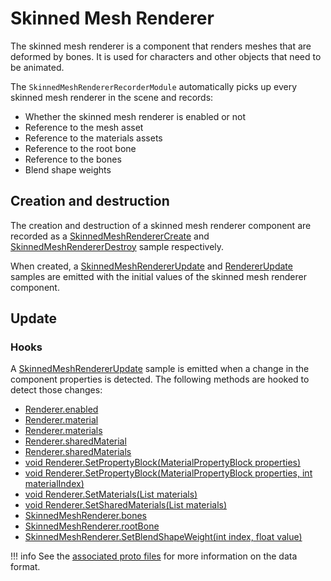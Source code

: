 # Skinned Mesh Renderer

The skinned mesh renderer is a component that renders meshes that are deformed by bones. It is used for characters and other objects that need to be animated.

The `SkinnedMeshRendererRecorderModule` automatically picks up every skinned mesh renderer in the scene and records:

- Whether the skinned mesh renderer is enabled or not
- Reference to the mesh asset
- Reference to the materials assets
- Reference to the root bone
- Reference to the bones
- Blend shape weights

## Creation and destruction

The creation and destruction of a skinned mesh renderer component are recorded as a [SkinnedMeshRendererCreate](../../advanced/format-specifications/unity/skinned_mesh_renderer.md#skinnedmeshrenderercreate) and [SkinnedMeshRendererDestroy](../../advanced/format-specifications/unity/skinned_mesh_renderer.md#skinnedmeshrendererdestroy) sample respectively.

When created, a [SkinnedMeshRendererUpdate](../../advanced/format-specifications/unity/skinned_mesh_renderer.md#skinnedmeshrendererupdate) and [RendererUpdate](../../advanced/format-specifications/unity/renderer.md#rendererupdate) samples are emitted with the initial values of the skinned mesh renderer component.

## Update

### Hooks

A [SkinnedMeshRendererUpdate](../../advanced/format-specifications/unity/skinned_mesh_renderer.md#skinnedmeshrendererupdate) sample is emitted when a change in the component properties is detected. The following methods are hooked to detect those changes:

- [Renderer.enabled](https://docs.unity3d.com/ScriptReference/Renderer-enabled.html)
- [Renderer.material](https://docs.unity3d.com/ScriptReference/Renderer-material.html)
- [Renderer.materials](https://docs.unity3d.com/ScriptReference/Renderer-materials.html)
- [Renderer.sharedMaterial](https://docs.unity3d.com/ScriptReference/Renderer-sharedMaterial.html)
- [Renderer.sharedMaterials](https://docs.unity3d.com/ScriptReference/Renderer-sharedMaterials.html)
- [void Renderer.SetPropertyBlock(MaterialPropertyBlock properties)](https://docs.unity3d.com/ScriptReference/Renderer.SetPropertyBlock.html)
- [void Renderer.SetPropertyBlock(MaterialPropertyBlock properties, int materialIndex)](https://docs.unity3d.com/ScriptReference/Renderer.SetPropertyBlock.html)
- [void Renderer.SetMaterials(List<Material> materials)](https://docs.unity3d.com/ScriptReference/Renderer.SetMaterials.html)
- [void Renderer.SetSharedMaterials(List<Material> materials)](https://docs.unity3d.com/ScriptReference/Renderer.SetSharedMaterials.html)
- [SkinnedMeshRenderer.bones](https://docs.unity3d.com/ScriptReference/SkinnedMeshRenderer-bones.html)
- [SkinnedMeshRenderer.rootBone](https://docs.unity3d.com/ScriptReference/SkinnedMeshRenderer-rootBone.html)
- [SkinnedMeshRenderer.SetBlendShapeWeight(int index, float value)](https://docs.unity3d.com/ScriptReference/SkinnedMeshRenderer.SetBlendShapeWeight.html)

!!! info
    See the [associated proto files](../../advanced/format-specifications/unity/skinned_mesh_renderer.md) for more information on the data format.